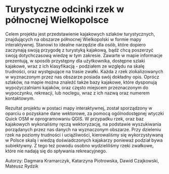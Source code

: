 # Turystyczne odcinki rzek w północnej Wielkopolsce

Celem projektu jest przedstawienie kajakowych szlaków turystycznych, znajdujących na obszarze północnej Wielkopolski w formie mapy interaktywnej. Stanowi to idealne narzędzie dla osób, które dopiero zaczynają swoją przygodę z turystyką kajakową, bądź chcą poszerzyć swoją dotychczasową wiedzę w tym zakresie. Zawarte w mapie informacje prezentują, w sposób przystępny dla użytkownika, dostępne szlaki kajakowe, wraz z ich klasyfikacją - podziałem ze względu na skalę trudności, oraz występujące na trasie zwałki. Każda z rzek zlokalizowanych w wyznaczonym przez nas obszarze posiada swój dokładny opis. Oprócz szlaków, na mapie można znaleźć także bazy kajakowe, które dysponują wypożyczalniami kajaków, oraz często miejscem przeznaczonym do wypoczynku, rekreacji, lub noclegu, wraz z ich nazwą oraz numerem kontaktowym.

Rezultat projektu w postaci mapy interaktywnej, został sporządzony w oparciu o pozyskane dane wektorowe, za pomocą ogólnodostępnej wtyczki Quick OSM w oprogramowaniu QGIS. W przypadku rzek, oraz baz kajakowych wykonaliśmy ręczą wektoryzację, na podstawie wyszukiwania porządanych przez nas danych na wyznaczonym obszarze. Przy dzieleniu rzek na poziomy trudności i uciążliwości, kierowaliśmy się wykorzystywaną w Polsce skalą i wiedzą doświadczonych kajakarzy ponieważ podział bywa subiektywny. Z tego też powodu osobno wydzieliliśmy rzeki zwałkowe, które nie nadają się do spływania rekreacyjnego.

Autorzy: Dagmara Kramarczyk, Katarzyna Piotrowska, Dawid Czajkowski, Mateusz Rydzik
